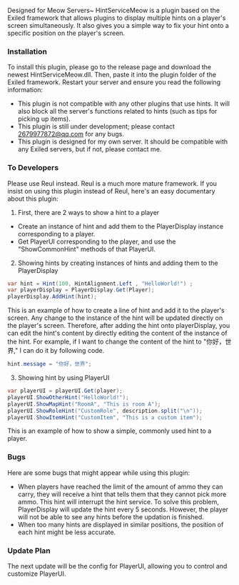 Designed for Meow Servers~
HintServiceMeow is a plugin based on the Exiled framework that allows plugins to display multiple hints on a player's screen simultaneously. It also gives you a simple way to fix your hint onto a specific position on the player's screen.

### Installation
To install this plugin, please go to the release page and download the newest HintServiceMeow.dll. Then, paste it into the plugin folder of the Exiled framework. Restart your server and ensure you read the following information:
- This plugin is not compatible with any other plugins that use hints. It will also block all the server's functions related to hints (such as tips for picking up items).
- This plugin is still under development; please contact 2679977872@qq.com for any bugs.
- This plugin is designed for my own server. It should be compatible with any Exiled servers, but if not, please contact me.

### To Developers
Please use ReuI instead. ReuI is a much more mature framework.
If you insist on using this plugin instead of ReuI, here's an easy documentary about this plugin:
1. First, there are 2 ways to show a hint to a player
- Create an instance of hint and add them to the PlayerDisplay instance corresponding to a player.
- Get PlayerUI corresponding to the player, and use the "ShowCommonHint" methods of that PlayerUI.
2. Showing hints by creating instances of hints and adding them to the PlayerDisplay
```csharp
var hint = Hint(100, HintAlignment.Left , "HelloWorld!") ;
var playerDisplay = PlayerDisplay.Get(Player);
playerDisplay.AddHint(hint);
 ```
This is an example of how to create a line of hint and add it to the player's screen. Any change to the instance of the hint will be updated directly on the          player's screen. Therefore, after adding the hint onto playerDisplay, you can edit the hint's content by directly editing the content of the instance of the hint.    For example, if I want to change the content of the hint to "你好，世界," I can do it by following code.
```csharp
hint.message = "你好，世界";
```
3. Showing hint by using PlayerUI
```csharp
var playerUI = playerUI.Get(player);
playerUI.ShowOtherHint("HelloWorld!");
playerUI.ShowMapHint("RoomA", "This is room A");
playerUI.ShowRoleHint("CustomRole", description.split("\n"));
playerUI.ShowItemHint("CustomItem", "This is a custom item");
```
This is an example of how to show a simple, commonly used hint to a player.
### Bugs
Here are some bugs that might appear while using this plugin:
- When players have reached the limit of the amount of ammo they can carry, they will receive a hint that tells them that they cannot pick more ammo. This hint will interrupt the hint service. To solve this problem, PlayerDisplay will update the hint every 5 seconds. However, the player will not be able to see any hints before the updation is finished.
- When too many hints are displayed in similar positions, the position of each hint might be less accurate.
### Update Plan
The next update will be the config for PlayerUI, allowing you to control and customize PlayerUI.
